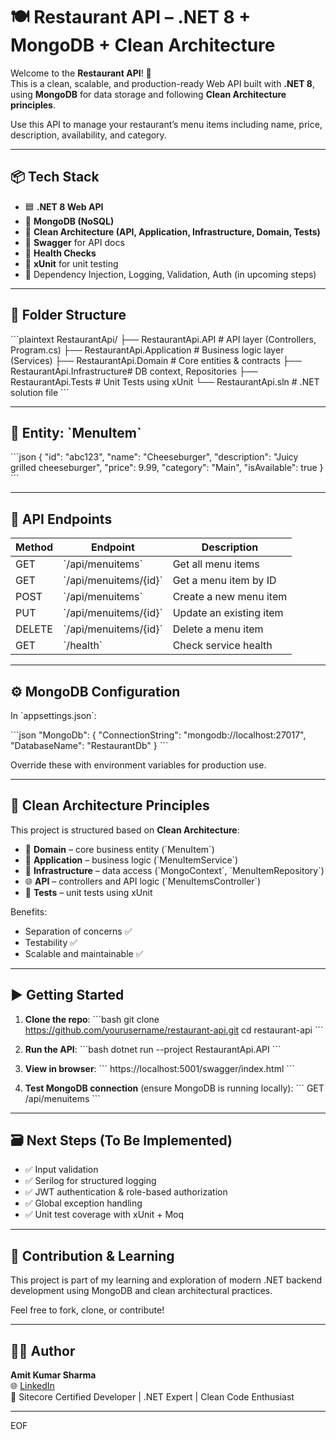 # 🍽️ Restaurant API – .NET 8 + MongoDB + Clean Architecture

Welcome to the **Restaurant API**! 🚀  
This is a clean, scalable, and production-ready Web API built with **.NET 8**, using **MongoDB** for data storage and following **Clean Architecture principles**.

Use this API to manage your restaurant’s menu items including name, price, description, availability, and category.

---

## 📦 Tech Stack

- 🟦 **.NET 8 Web API**
- 🍃 **MongoDB (NoSQL)**
- 🧱 **Clean Architecture (API, Application, Infrastructure, Domain, Tests)**
- 📑 **Swagger** for API docs
- 🔎 **Health Checks**
- 🧪 **xUnit** for unit testing
- 🧰 Dependency Injection, Logging, Validation, Auth (in upcoming steps)

---

## 🧾 Folder Structure

\`\`\`plaintext
RestaurantApi/
├── RestaurantApi.API           # API layer (Controllers, Program.cs)
├── RestaurantApi.Application   # Business logic layer (Services)
├── RestaurantApi.Domain        # Core entities & contracts
├── RestaurantApi.Infrastructure# DB context, Repositories
├── RestaurantApi.Tests         # Unit Tests using xUnit
└── RestaurantApi.sln           # .NET solution file
\`\`\`

---


## 📌 Entity: \`MenuItem\`

\`\`\`json
{
  "id": "abc123",
  "name": "Cheeseburger",
  "description": "Juicy grilled cheeseburger",
  "price": 9.99,
  "category": "Main",
  "isAvailable": true
}
\`\`\`

---

## 🔧 API Endpoints

| Method | Endpoint               | Description             |
|--------|------------------------|-------------------------|
| GET    | \`/api/menuitems\`       | Get all menu items      |
| GET    | \`/api/menuitems/{id}\`  | Get a menu item by ID   |
| POST   | \`/api/menuitems\`       | Create a new menu item  |
| PUT    | \`/api/menuitems/{id}\`  | Update an existing item |
| DELETE | \`/api/menuitems/{id}\`  | Delete a menu item      |
| GET    | \`/health\`              | Check service health    |

---

## ⚙️ MongoDB Configuration

In \`appsettings.json\`:

\`\`\`json
"MongoDb": {
  "ConnectionString": "mongodb://localhost:27017",
  "DatabaseName": "RestaurantDb"
}
\`\`\`

Override these with environment variables for production use.

---

## 🧠 Clean Architecture Principles

This project is structured based on **Clean Architecture**:

- 🧩 **Domain** – core business entity (\`MenuItem\`)
- 🧠 **Application** – business logic (\`MenuItemService\`)
- 💾 **Infrastructure** – data access (\`MongoContext\`, \`MenuItemRepository\`)
- 🌐 **API** – controllers and API logic (\`MenuItemsController\`)
- 🧪 **Tests** – unit tests using xUnit

Benefits:
- Separation of concerns ✅  
- Testability ✅  
- Scalable and maintainable ✅

---

## ▶️ Getting Started

1. **Clone the repo**:
   \`\`\`bash
   git clone https://github.com/yourusername/restaurant-api.git
   cd restaurant-api
   \`\`\`

2. **Run the API**:
   \`\`\`bash
   dotnet run --project RestaurantApi.API
   \`\`\`

3. **View in browser**:
   \`\`\`
   https://localhost:5001/swagger/index.html
   \`\`\`

4. **Test MongoDB connection** (ensure MongoDB is running locally):
   \`\`\`
   GET /api/menuitems
   \`\`\`

---

## 🗃️ Next Steps (To Be Implemented)

- ✅ Input validation  
- ✅ Serilog for structured logging  
- ✅ JWT authentication & role-based authorization  
- ✅ Global exception handling  
- ✅ Unit test coverage with xUnit + Moq  

---

## 🙌 Contribution & Learning

This project is part of my learning and exploration of modern .NET backend development using MongoDB and clean architectural practices.

Feel free to fork, clone, or contribute!

---

## 🧑‍💻 Author

**Amit Kumar Sharma**  
🌐 [LinkedIn](https://www.linkedin.com/in/amitavin)  
📍 Sitecore Certified Developer | .NET Expert | Clean Code Enthusiast

---
EOF
